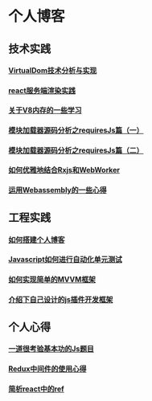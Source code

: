 # 个人博客

## 技术实践

#### [VirtualDom技术分析与实现](https://github.com/lsa2127291/blog/issues/1)
#### [react服务端渲染实践](https://github.com/lsa2127291/blog/issues/6)
#### [关于V8内存的一些学习](https://github.com/lsa2127291/blog/issues/4)
#### [模块加载器源码分析之requiresJs篇（一）](https://github.com/lsa2127291/blog/issues/9)
#### [模块加载器源码分析之requiresJs篇（二）](https://github.com/lsa2127291/blog/issues/10)
#### [如何优雅地结合Rxjs和WebWorker](https://github.com/lsa2127291/blog/issues/14)
#### [运用Webassembly的一些心得](https://github.com/lsa2127291/blog/issues/15)

## 工程实践

#### [如何搭建个人博客](https://github.com/lsa2127291/blog/issues/2)
#### [Javascript如何进行自动化单元测试](https://github.com/lsa2127291/blog/issues/5)
#### [如何实现简单的MVVM框架](https://github.com/lsa2127291/blog/issues/8)
#### [介绍下自己设计的js插件开发框架](https://github.com/lsa2127291/blog/issues/3)

## 个人心得

#### [一道很考验基本功的Js题目](https://github.com/lsa2127291/blog/issues/11)
#### [Redux中间件的使用心得](https://github.com/lsa2127291/blog/issues/13)
#### [简析react中的ref](https://github.com/lsa2127291/blog/issues/12)
